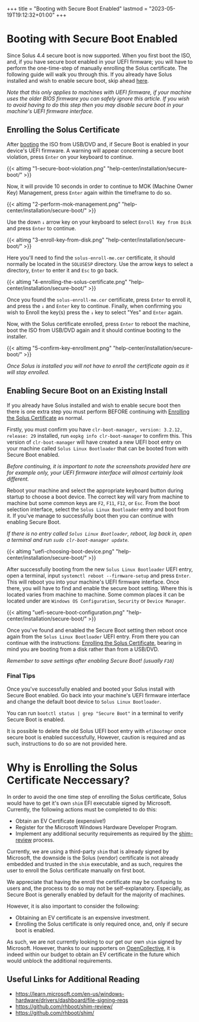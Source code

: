 +++
title = "Booting with Secure Boot Enabled"
lastmod = "2023-05-19T19:12:32+01:00"
+++

# Booting with Secure Boot Enabled

Since Solus 4.4 secure boot is now supported. When you first boot the ISO, and, if you have secure boot enabled in your UEFI firmware; you will have to perform the one-time-step of manually enrolling the Solus certificate. The following guide will walk you through this. If you already have Solus installed and wish to enable secure boot, skip ahead [here](#enabling-secure-boot-on-an-existing-install).

<em>Note that this only applies to machines with UEFI firmware, if your machine uses the older BIOS firmware you can safely ignore this article. If you wish to avoid having to do this step then you may disable secure boot in your machine's UEFI firmware interface.</em>

## Enrolling the Solus Certificate

After [booting](../../installation/#boot-the-media) the ISO from USB/DVD and, if Secure Boot is enabled in your device's UEFI firmware. A warning will appear concerning a secure boot violation, press `Enter` on your keyboard to continue.

{{< altimg "1-secure-boot-violation.png" "help-center/installation/secure-boot/" >}}

Now, it will provide 10 seconds in order to continue to MOK (Machine Owner Key) Management, press `Enter` again within the timeframe to do so.

{{< altimg "2-perform-mok-management.png" "help-center/installation/secure-boot/" >}}

Use the down `↓` arrow key on your keyboard to select `Enroll Key from Disk` and press `Enter` to continue.

{{< altimg "3-enroll-key-from-disk.png" "help-center/installation/secure-boot/" >}}

Here you'll need to find the `solus-enroll-me.cer` certificate, it should normally be located in the `SOLUSESP` directory. Use the arrow keys to select a directory, `Enter` to enter it and `Esc` to go back.

{{< altimg "4-enrolling-the-solus-certificate.png" "help-center/installation/secure-boot/" >}}

Once you found the `solus-enroll-me.cer` certificate, press `Enter` to enroll it, and press the `↓` and `Enter` key to continue. Finally, when confirming you wish to Enroll the key(s) press the `↓` key to select "Yes" and `Enter` again.

Now, with the Solus certificate enrolled, press `Enter` to reboot the machine, boot the ISO from USB/DVD again and it should continue booting to the installer.

{{< altimg "5-confirm-key-enrollment.png" "help-center/installation/secure-boot/" >}}

<em>Once Solus is installed you will not have to enroll the certificate again as it will stay enrolled.</em>

## Enabling Secure Boot on an Existing Install

If you already have Solus installed and wish to enable secure boot then there is one extra step you must perform BEFORE continuing with [Enrolling the Solus Certificate](#enrolling-the-solus-certificate) as normal.

Firstly, you must confirm you have `clr-boot-manager, version: 3.2.12, release: 29` installed, run `eopkg info clr-boot-manager` to confirm this. This version of `clr-boot-manager` will have created a new UEFI boot entry on your machine called `Solus Linux Bootloader` that can be booted from with Secure Boot enabled.

<em>Before continuing, it is important to note the screenshots provided here are for example only, your UEFI firmware interface will almost certainly look different.</em>

Reboot your machine and select the appropriate keyboard button during startup to choose a boot device. The correct key will vary from machine to machine but some common keys are `F2`, `F11`, `F12`, or `Esc`. From the boot selection interface, select the `Solus Linux Bootloader` entry and boot from it. If you've manage to successfully boot then you can continue with enabling Secure Boot.

<em>If there is no entry called `Solus Linux Bootloader`, reboot, log back in, open a terminal and run `sudo clr-boot-manager update`.</em>

{{< altimg "uefi-choosing-boot-device.png" "help-center/installation/secure-boot/" >}}

After successfully booting from the new `Solus Linux Bootloader` UEFI entry, open a terminal, input `systemctl reboot --firmware-setup` and press `Enter`. This will reboot you into your machine's UEFI firmware interface. Once there, you will have to find and enable the secure boot setting. Where this is located varies from machine to machine. Some common places it can be located under are `Windows OS Configuration`, `Security` or `Device Manager`.

{{< altimg "uefi-secure-boot-configuration.png" "help-center/installation/secure-boot/" >}}

Once you've found and enabled the Secure Boot setting then reboot once again from the `Solus Linux Bootloader` UEFI entry. From there you can continue with the instructions: [Enrolling the Solus Certificate](#enrolling-the-solus-certificate), bearing in mind you are booting from a disk rather than from a USB/DVD.

<em> Remember to save settings after enabling Secure Boot! (usually `F10`)</em>

### Final Tips

Once you've successfully enabled and booted your Solus install with Secure Boot enabled. Go back into your machine's UEFI firmware interface and change the default boot device to `Solus Linux Bootloader`.

You can run `bootctl status | grep "Secure Boot"` in a terminal to verify Secure Boot is enabled.

It is possible to delete the old Solus UEFI boot entry with `efibootmgr` once secure boot is enabled successfully, However, caution is required and as such, instructions to do so are not provided here.

# Why is Enrolling the Solus Certificate Neccessary?

In order to avoid the one time step of enrolling the Solus certificate, Solus would have to get it's own `shim` EFI executable signed by Microsoft. Currently, the following actions must be completed to do this:

- Obtain an EV Certificate (expensive!)
- Register for the Microsoft Windows Hardware Developer Program.
- Implement any additional security requirements as required by the [shim-review](https://github.com/rhboot/shim-review/) process.

Currently, we are using a third-party `shim` that is already signed by Microsoft, the downside is the Solus (vendor) certificate is not already embedded and trusted in the `shim` executable, and as such, requires the user to enroll the Solus certificate manually on first boot.

We appreciate that having the enroll the certificate may be confusing to users and, the process to do so may not be self-explanatory. Especially, as Secure Boot is generally enabled by default for the majority of machines.

However, it is also important to consider the following:

- Obtaining an EV certificate is an expensive investment.
- Enrolling the Solus certificate is only required once, and, only if secure boot is enabled.

As such, we are not currently looking to our get our own `shim` signed by Microsoft. However, thanks to our supporters on [OpenCollective](https://opencollective.com/getsolus), it is indeed within our budget to obtain an EV certificate in the future which would unblock the additional requirements.

## Useful Links for Additional Reading

- https://learn.microsoft.com/en-us/windows-hardware/drivers/dashboard/file-signing-reqs
- https://github.com/rhboot/shim-review/
- https://github.com/rhboot/shim/
